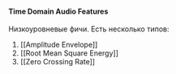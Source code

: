 #### Time Domain Audio Features
Низкоуровневые фичи. Есть несколько типов:
1) [[Amplitude Envelope]]
2) [[Root Mean Square Energy]]
3) [[Zero Crossing Rate]]




